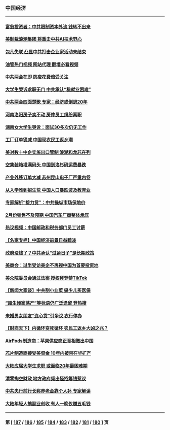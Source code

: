 ### 中国经济
---
#### [富翁投资者：中共限制资本外流 钱转不出来](../../pages/ncid283/n13942831.md?03050045) 
#### [美制裁浪潮集团 将重击中共AI技术野心](../../pages/ncid283/n13942798.md?03050045) 
#### [包凡失联 凸显中共打击企业家活动未结束](../../pages/ncid283/n13942585.md?03050045) 
#### [油管热门视频 网站代理 翻墙必看视频](http://138.2.39.72:81/youtube.html?epic-marker?03050045)
#### [中共两会在即 防疫花费倍受关注](../../pages/ncid283/n13942587.md?03050045) 
#### [大学生哭诉求职无门 中共承认“稳就业困难”](../../pages/ncid283/n13942260.md?03050045) 
#### [中共两会四面楚歌 专家：经济或倒退20年](../../pages/ncid283/n13942270.md?03050045) 
#### [河南洛阳房子卖不动 房仲员工纷纷离职](../../pages/ncid283/n13942000.md?03050045) 
#### [湖南女大学生哭诉：面试30多次仍无工作](../../pages/ncid283/n13942188.md?03050045) 
#### [工厂订单锐减 中国现农民工返乡潮](../../pages/ncid283/n13941947.md?03050045) 
#### [美对数十中企实施出口管制 浪潮和龙芯在列](../../pages/ncid283/n13941870.md?03050045) 
#### [空集装箱堆满码头 中国到洛杉矶运费暴跌](../../pages/ncid283/n13941766.md?03050045) 
#### [产业外移订单大减 苏州昆山电子厂严重内卷](../../pages/ncid283/n13941502.md?03050045) 
#### [从入学难到招生荒 中国人口暴跌波及教育业](../../pages/ncid283/n13941408.md?03050045) 
#### [专家解析“接力贷”：中共操纵市场保地价](../../pages/ncid283/n13941294.md?03050045) 
#### [2月份销售不及预期 中国汽车厂商整体承压](../../pages/ncid283/n13941337.md?03050045) 
#### [热议视频：中国邮政和税务部门员工讨薪](../../pages/ncid283/n13940997.md?03050045) 
#### [【名家专栏】中国经济前景日益黯淡](../../pages/ncid283/n13940788.md?03050045) 
#### [政府没钱了？中共承认“过紧日子”是长期政策](../../pages/ncid283/n13940921.md?03050045) 
#### [美商会：过半受访美企不再视中国为首要投资地](../../pages/ncid283/n13940578.md?03050045) 
#### [美众院委员会通过法案 授权拜登禁TikTok](../../pages/ncid283/n13940834.md?03050045) 
#### [【新闻大家谈】中共割小韭菜 逼少儿买医保](../../pages/ncid283/n13940825.md?03050045) 
#### [“超生倾家荡产”等标语仍广泛遗留 登热搜](../../pages/ncid283/n13940659.md?03050045) 
#### [未婚男女朋友“连心贷”引争议 农行停办](../../pages/ncid283/n13940428.md?03050045) 
#### [【财商天下】内循环变死循环 农民工返乡大凶之兆？](../../pages/ncid283/n13940421.md?03050045) 
#### [AirPods制造商：苹果供应商正竞相撤出中国](../../pages/ncid283/n13940125.md?03050045) 
#### [芯片制造商接受美资金 10年内被禁在华扩产](../../pages/ncid283/n13940080.md?03050045) 
#### [大陆应届大学生求职 或面临20年最困难期](../../pages/ncid283/n13940043.md?03050045) 
#### [清零掏空财政 地方政府频出怪招筹钱惹议](../../pages/ncid283/n13939616.md?03050045) 
#### [中共央行前行长称养老金靠个人补 专家解读](../../pages/ncid283/n13939943.md?03050045) 
#### [大陆年轻人搞副业创收 有人一晚仅赚五毛钱](../../pages/ncid283/n13939841.md?03050045) 

---
#### 第 [ [187](./187.md?03050045) / [186](./186.md?03050045) / [185](./185.md?03050045) / [184](./184.md?03050045) / [183](./183.md?03050045) / [182](./182.md?03050045) / [181](./181.md?03050045) / [180](./180.md?03050045) ] 页
